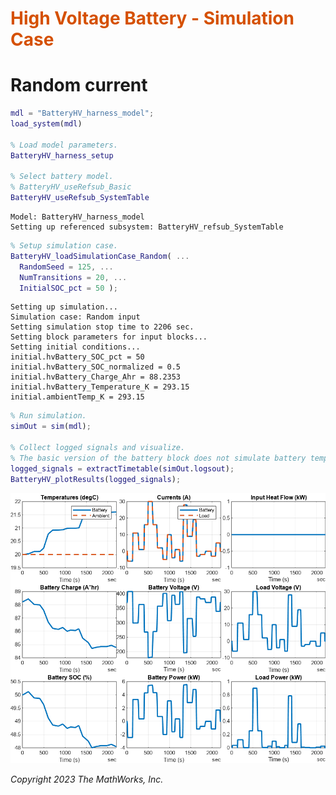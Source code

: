 
<a name="T_D48C173C"></a>
# <span style="color:rgb(213,80,0)">High Voltage Battery - Simulation Case</span>
<a name="H_1B376934"></a>
# Random current
```matlab
mdl = "BatteryHV_harness_model";
load_system(mdl)

% Load model parameters.
BatteryHV_harness_setup

% Select battery model.
% BatteryHV_useRefsub_Basic
BatteryHV_useRefsub_SystemTable
```

```TextOutput
Model: BatteryHV_harness_model
Setting up referenced subsystem: BatteryHV_refsub_SystemTable
```

```matlab
% Setup simulation case.
BatteryHV_loadSimulationCase_Random( ...
  RandomSeed = 125, ...
  NumTransitions = 20, ...
  InitialSOC_pct = 50 );
```

```TextOutput
Setting up simulation...
Simulation case: Random input
Setting simulation stop time to 2206 sec.
Setting block parameters for input blocks...
Setting initial conditions...
initial.hvBattery_SOC_pct = 50
initial.hvBattery_SOC_normalized = 0.5
initial.hvBattery_Charge_Ahr = 88.2353
initial.hvBattery_Temperature_K = 293.15
initial.ambientTemp_K = 293.15
```

```matlab
% Run simulation.
simOut = sim(mdl);

% Collect logged signals and visualize.
% The basic version of the battery block does not simulate battery temperature.
logged_signals = extractTimetable(simOut.logsout);
BatteryHV_plotResults(logged_signals);
```

<center><img src="Media/BatteryHV_simulationCase_Random_media/figure_0.png" width="702" alt="figure_0.png"></center>


*Copyright 2023 The MathWorks, Inc.*

